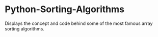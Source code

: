 # Python-Sorting-Algorithms
Displays the concept and code behind some of the most famous array sorting algorithms.
